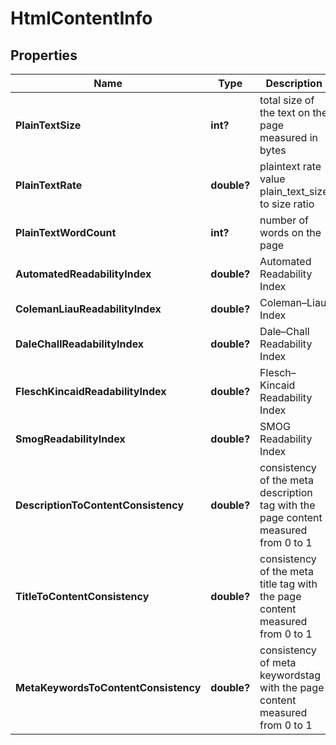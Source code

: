 # HtmlContentInfo


## Properties

| Name | Type | Description | Notes |
|------------ | ------------- | ------------- | -------------|
**PlainTextSize** | **int?** | total size of the text on the page measured in bytes |[optional]|
**PlainTextRate** | **double?** | plaintext rate value<br>plain_text_size to size ratio |[optional]|
**PlainTextWordCount** | **int?** | number of words on the page |[optional]|
**AutomatedReadabilityIndex** | **double?** | Automated Readability Index |[optional]|
**ColemanLiauReadabilityIndex** | **double?** | Coleman–Liau Index |[optional]|
**DaleChallReadabilityIndex** | **double?** | Dale–Chall Readability Index |[optional]|
**FleschKincaidReadabilityIndex** | **double?** | Flesch–Kincaid Readability Index |[optional]|
**SmogReadabilityIndex** | **double?** | SMOG Readability Index |[optional]|
**DescriptionToContentConsistency** | **double?** | consistency of the meta description tag with the page content<br>measured from 0 to 1 |[optional]|
**TitleToContentConsistency** | **double?** | consistency of the meta title tag with the page content<br>measured from 0 to 1 |[optional]|
**MetaKeywordsToContentConsistency** | **double?** | consistency of meta keywordstag with the page content<br>measured from 0 to 1 |[optional]|
